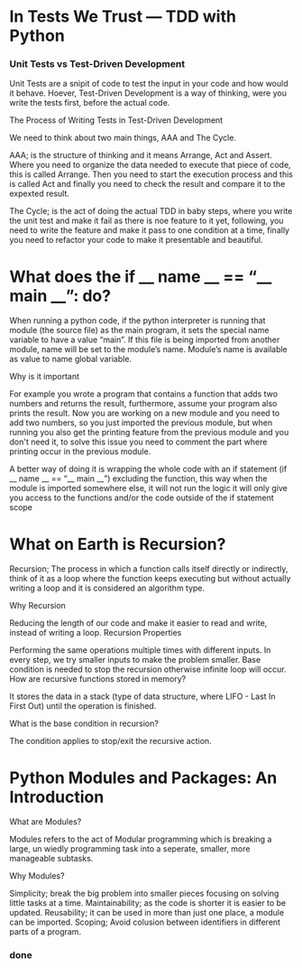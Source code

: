 # In Tests We Trust — TDD with Python
### Unit Tests vs Test-Driven Development

Unit Tests are a snipit of code to test the input in your code and how would it behave. Hoever, Test-Driven Development is a way of thinking, were you write the tests first, before the actual code.

The Process of Writing Tests in Test-Driven Development

We need to think about two main things, AAA and The Cycle.

AAA; is the structure of thinking and it means Arrange, Act and Assert. Where you need to organize the data needed to execute that piece of code, this is called Arrange. Then you need to start the execution process and this is called Act and finally you need to check the result and compare it to the expexted result.

The Cycle; is the act of doing the actual TDD in baby steps, where you write the unit test and make it fail as there is noe feature to it yet, following, you need to write the feature and make it pass to one condition at a time, finally you need to refactor your code to make it presentable and beautiful.

# What does the if __ name __ == “__ main __”: do?
When running a python code, if the python interpreter is running that module (the source file) as the main program, it sets the special name variable to have a value “main”. If this file is being imported from another module, name will be set to the module’s name. Module’s name is available as value to name global variable.

Why is it important

For example you wrote a program that contains a function that adds two numbers and returns the result, furthermore, assume your program also prints the result. Now you are working on a new module and you need to add two numbers, so you just imported the previous module, but when running you also get the printing feature from the previous module and you don't need it, to solve this issue you need to comment the part where printing occur in the previous module.

A better way of doing it is wrapping the whole code with an if statement (if __ name __ == “__ main __”) excluding the function, this way when the module is imported somewhere else, it will not run the logic it will only give you access to the functions and/or the code outside of the if statement scope

# What on Earth is Recursion?
Recursion; The process in which a function calls itself directly or indirectly, think of it as a loop where the function keeps executing but without actually writing a loop and it is considered an algorithm type.

Why Recursion

Reducing the length of our code and make it easier to read and write, instead of writing a loop.
Recursion Properties

Performing the same operations multiple times with different inputs.
In every step, we try smaller inputs to make the problem smaller.
Base condition is needed to stop the recursion otherwise infinite loop will occur.
How are recursive functions stored in memory?

It stores the data in a stack (type of data structure, where LIFO - Last In First Out) until the operation is finished.

What is the base condition in recursion?

The condition applies to stop/exit the recursive action.


# Python Modules and Packages: An Introduction
What are Modules?

Modules refers to the act of Modular programming which is breaking a large, un wiedly programming task into a seperate, smaller, more manageable subtasks.

Why Modules?

Simplicity; break the big problem into smaller pieces focusing on solving little tasks at a time.
Maintainability; as the code is shorter it is easier to be updated.
Reusability; it can be used in more than just one place, a module can be imported.
Scoping; Avoid colusion between identifiers in different parts of a program.

### done
